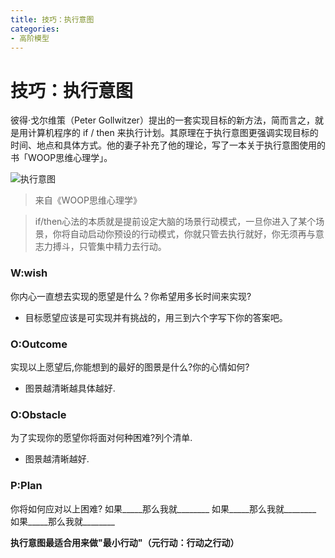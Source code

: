 ```yaml
---
title: 技巧：执行意图
categories: 
- 高阶模型
---
```

# 技巧：执行意图

彼得·戈尔维策（Peter Gollwitzer）提出的一套实现目标的新方法，简而言之，就是用计算机程序的 if / then 来执行计划。其原理在于执行意图更强调实现目标的时间、地点和具体方式。他的妻子补充了他的理论，写了一本关于执行意图使用的书「WOOP思维心理学」。

![执行意图](http://7xs0kh.com1.z0.glb.clouddn.com/%E6%89%A7%E8%A1%8C%E6%84%8F%E5%9B%BE.png)
>来自《WOOP思维心理学》

>if/then心法的本质就是提前设定大脑的场景行动模式，一旦你进入了某个场景，你将自动启动你预设的行动模式，你就只管去执行就好，你无须再与意志力搏斗，只管集中精力去行动。

### W:wish
你内心一直想去实现的愿望是什么？你希望用多长时间来实现?

- 目标愿望应该是可实现并有挑战的，用三到六个字写下你的答案吧。

### O:Outcome
实现以上愿望后,你能想到的最好的图景是什么?你的心情如何?

- 图景越清晰越具体越好.

### O:Obstacle
为了实现你的愿望你将面对何种困难?列个清单.

- 图景越清晰越好.

### P:Plan
你将如何应对以上困难?
如果_____那么我就________
如果_____那么我就________
如果_____那么我就________


**执行意图最适合用来做"最小行动"（元行动：行动之行动）**


